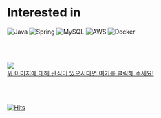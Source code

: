 # Interested in

![Java](https://img.shields.io/badge/java-%23ED8B00.svg?style=for-the-badge&logo=java&logoColor=white)
![Spring](https://img.shields.io/badge/spring-%236DB33F.svg?style=for-the-badge&logo=spring&logoColor=white)
![MySQL](https://img.shields.io/badge/mysql-%2300f.svg?style=for-the-badge&logo=mysql&logoColor=white)
![AWS](https://img.shields.io/badge/AWS-%23FF9900.svg?style=for-the-badge&logo=amazon-aws&logoColor=white)
![Docker](https://img.shields.io/badge/docker-%230db7ed.svg?style=for-the-badge&logo=docker&logoColor=white)

<br><br>

<a href="https://jwkim96.tistory.com" targer="new">
    <img src="https://blograss.vercel.app/api?blog_type=tistory&blog_name=jwkim96&dark_mode=true&text_color=white&grass_color=green" />
</a><br>
<a href="https://github.com/jinan159/blograss">위 이미지에 대해 관심이 있으시다면 여기를 클릭해 주세요!</a>

<br><br>

[![Hits](https://hits.seeyoufarm.com/api/count/incr/badge.svg?url=https%3A%2F%2Fgithub.com%2Fjinan159&count_bg=%2379C83D&title_bg=%23555555&icon=&icon_color=%23E7E7E7&title=hits&edge_flat=false)](https://hits.seeyoufarm.com)
